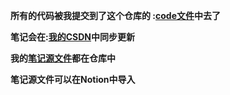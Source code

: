 **所有的代码被我提交到了这个仓库的 :[code文件](https://gitee.com/Xiao____liu/learning---c-language/tree/master/code)中去了**

**笔记会在:[我的CSDN](https://gitee.com/Xiao____liu/learning---c-language/tree/master/code)中同步更新**

 **我的[笔记源文件](https://gitee.com/Xiao____liu/learning---c-language/blob/master/%E7%AC%94%E8%AE%B0.md)都在仓库中**

 **笔记源文件可以在Notion中导入** 